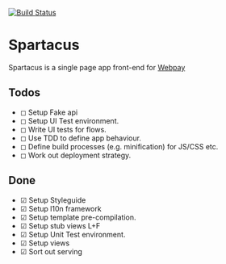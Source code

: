 [![Build Status](https://travis-ci.org/mozilla/spartacus.png?branch=master)](https://travis-ci.org/mozilla/spartacus)

# Spartacus

Spartacus is a single page app front-end for [Webpay](https://github.com/mozilla/webpay/)

## Todos

- ◻ Setup Fake api
- ◻ Setup UI Test environment.
- ◻ Write UI tests for flows.
- ◻ Use TDD to define app behaviour.
- ◻ Define build processes (e.g. minification) for JS/CSS etc.
- ◻ Work out deployment strategy.

## Done

- ☑ Setup Styleguide
- ☑ Setup l10n framework
- ☑ Setup template pre-compilation.
- ☑ Setup stub views L+F
- ☑ Setup Unit Test environment.
- ☑ Setup views
- ☑ Sort out serving

